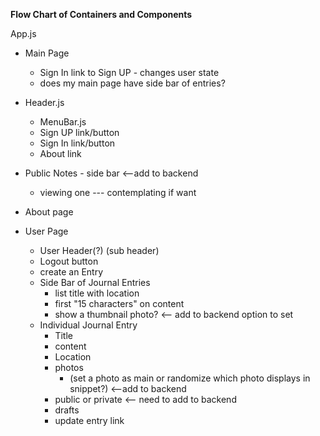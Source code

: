 **Flow Chart of Containers and Components**

App.js
- Main Page
  - Sign In link to Sign UP - changes user state
  - does my main page have side bar of entries?
- Header.js
  - MenuBar.js
  - Sign UP link/button
  - Sign In link/button
  - About link
- Public Notes - side bar  <--add to backend
  - viewing one --- contemplating if want
- About page

- User Page
  - User Header(?) (sub header)
  - Logout button
  - create an Entry
  - Side Bar of Journal Entries
    - list title with location
    - first "15 characters" on content
    - show a thumbnail photo? <-- add to backend option to set
  - Individual Journal Entry
    - Title
    - content
    - Location
    - photos
      - (set a photo as main or randomize which photo displays in snippet?) <--add to backend
    - public or private <-- need to add to backend
    - drafts
    - update entry link
